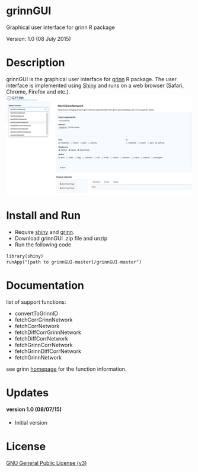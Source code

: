 # grinnGUI
Graphical user interface for grinn R package

Version: 1.0 (08 July 2015)

Description
=========
grinnGUI is the graphical user interface for [grinn](https://github.com/kwanjeeraw/grinn) R package.
The user interface is implemented using [Shiny](http://shiny.rstudio.com/) and runs on a web browser (Safari, Chrome, Firefox and etc.).
![demo](screenshot.png)

Install and Run
=========
* Require [shiny](http://shiny.rstudio.com/) and [grinn](https://github.com/kwanjeeraw/grinn). 
* Download grinnGUI .zip file and unzip 
* Run the following code

```
library(shiny)
runApp("[path to grinnGUI-master]/grinnGUI-master")
```

Documentation
=========
list of support functions:
* convertToGrinnID
* fetchCorrGrinnNetwork
* fetchCorrNetwork
* fetchDiffCorrGrinnNetwork
* fetchDiffCorrNetwork
* fetchGrinnCorrNetwork
* fetchGrinnDiffCorrNetwork
* fetchGrinnNetwork

see grinn [homepage](http://kwanjeeraw.github.io/grinn/) for the function information.

Updates
=========
#### version 1.0 (08/07/15)
* Initial version

License
=========
[GNU General Public License (v3)](https://github.com/kwanjeeraw/grinnGUI/blob/master/LICENSE)

